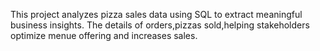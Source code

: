 This project analyzes pizza sales data using SQL to extract meaningful business insights.
The details of orders,pizzas sold,helping stakeholders optimize menue offering and increases sales.
